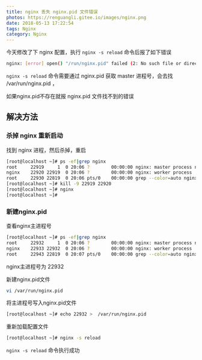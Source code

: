 ```yaml
---
title: nginx 丢失 nginx.pid 文件错误
photos: https://renguangli.gitee.io/images/nginx.png
date: 2018-05-13 17:22:54
tags: Nginx
category: Nginx
---
```


今天修改了下 nginx 配置，执行 `nginx -s reload` 命令后报了如下错误

``` bash
nginx: [error] open() "/run/nginx.pid" failed (2: No such file or directory)
```

<!-- more -->

`nginx -s reload` 命令需要通过 nginx.pid 获取 master 进程号，会去找 /var/run/nginx.pid ，

如果nginx.pid不存在就报 nginx.pid 文件找不到的错误

## 解决方法

### 杀掉 nginx 重新启动

找到 nginx 进程，然后杀掉，重启

``` bash
[root@localhost ~]# ps -ef|grep nginx
root     22919     1  0 20:06 ?        00:00:00 nginx: master process nginx
nginx    22920 22919  0 20:06 ?        00:00:00 nginx: worker process
root     22930 22819  0 20:06 pts/0    00:00:00 grep --color=auto nginx
[root@localhost ~]# kill -9 22919 22920
[root@localhost ~]# nginx
[root@localhost ~]#
```

### 新建nginx.pid

查看nginx主进程号

``` bash
[root@localhost ~]# ps -ef|grep nginx
root     22932     1  0 20:06 ?        00:00:00 nginx: master process nginx
nginx    22933 22932  0 20:06 ?        00:00:00 nginx: worker process
root     22943 22819  0 20:07 pts/0    00:00:00 grep --color=auto nginx
```

nginx主进程号为 22932

新建nginx.pid文件

``` bash
vi /var/run/nginx.pid
```

将主进程号写入nginx.pid文件

```bash
[root@localhost ~]# echo 22932 >  /var/run/nginx.pid
```

重新加载配置文件

``` bash
[root@localhost ~]# nginx -s reload
```

`nginx -s reload` 命令执行成功
